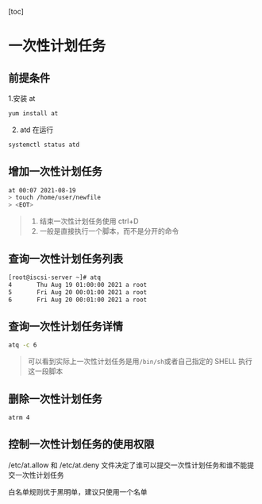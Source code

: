[toc]


# 一次性计划任务

## 前提条件
1.安装 at
```bash
yum install at
```
2. atd 在运行
```bash
systemctl status atd
```


## 增加一次性计划任务
```bash
at 00:07 2021-08-19
> touch /home/user/newfile
> <EOT>
```
> 1. 结束一次性计划任务使用 ctrl+D
> 2. 一般是直接执行一个脚本，而不是分开的命令

## 查询一次性计划任务列表

```bash
[root@iscsi-server ~]# atq
4       Thu Aug 19 01:00:00 2021 a root
5       Fri Aug 20 00:01:00 2021 a root
6       Fri Aug 20 00:01:00 2021 a root
```

## 查询一次性计划任务详情

```bash
atq -c 6
```
> 可以看到实际上一次性计划任务是用`/bin/sh`或者自己指定的 SHELL 执行这一段脚本

## 删除一次性计划任务

```bash
atrm 4
```

## 控制一次性计划任务的使用权限
/etc/at.allow 和 /etc/at.deny 文件决定了谁可以提交一次性计划任务和谁不能提交一次性计划任务

白名单规则优于黑明单，建议只使用一个名单
